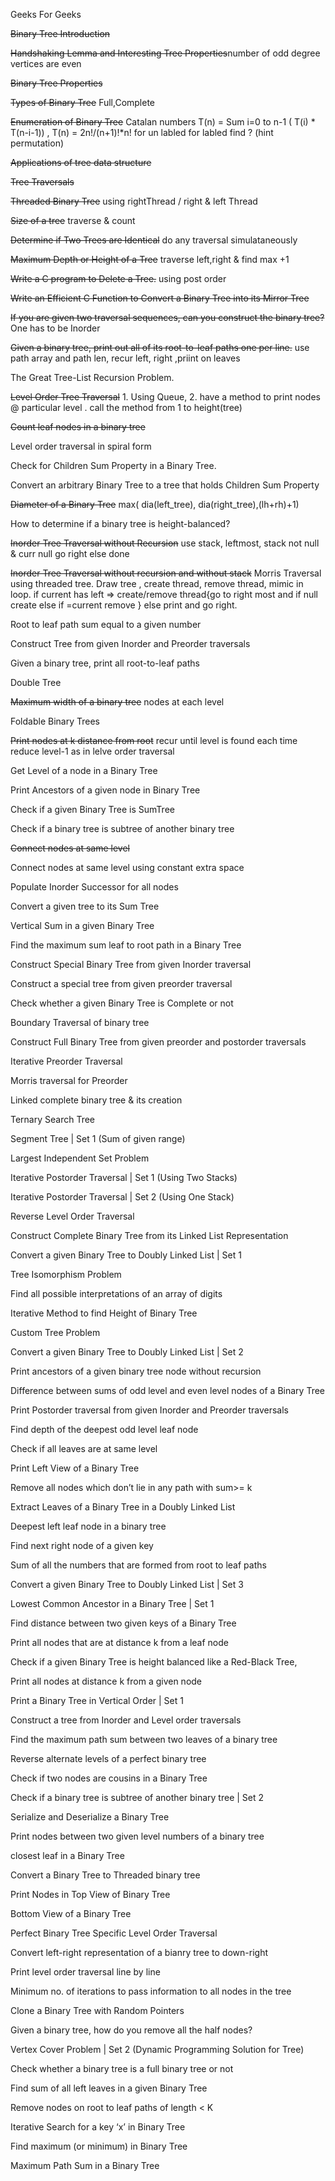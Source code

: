 Geeks For Geeks 

~~Binary Tree Introduction~~

~~Handshaking Lemma and Interesting Tree Properties~~number of odd degree vertices are even

~~Binary Tree Properties~~

~~Types of Binary Tree~~  Full,Complete

~~Enumeration of Binary Tree~~ Catalan numbers T(n) = Sum i=0 to n-1 ( T(i) * T(n-i-1)) , T(n) = 2n!/(n+1)!*n! for un labled
 for labled find ? (hint permutation)
 
~~Applications of tree data structure~~

~~Tree Traversals~~

~~Threaded Binary Tree~~ using rightThread / right & left Thread
  
~~Size of a tree~~ traverse & count

~~Determine if Two Trees are Identical~~ do any traversal simulataneously

~~Maximum Depth or Height of a Tree~~ traverse left,right & find max +1

~~Write a C program to Delete a Tree.~~ using post order

~~Write an Efficient C Function to Convert a Binary Tree into its Mirror Tree~~

~~If you are given two traversal sequences, can you construct the binary tree?~~  One has to be Inorder

~~Given a binary tree, print out all of its root-to-leaf paths one per line.~~ use path array and path len, recur left, right ,priint on leaves

The Great Tree-List Recursion Problem. 

~~Level Order Tree Traversal~~  1. Using Queue, 2. have a method to print nodes @ particular level . call the method from 1 to height(tree)

~~Count leaf nodes in a binary tree~~

Level order traversal in spiral form

Check for Children Sum Property in a Binary Tree.


Convert an arbitrary Binary Tree to a tree that holds Children Sum Property

~~Diameter of a Binary Tree~~ max( dia(left_tree), dia(right_tree),(lh+rh)+1)

How to determine if a binary tree is height-balanced?


~~Inorder Tree Traversal without Recursion~~ use stack, leftmost, stack not null & curr null go right else done

~~Inorder Tree Traversal without recursion and without stack~~ Morris Traversal using threaded tree. Draw tree , create thread, remove thread, mimic in loop. if current has left => create/remove thread{go to right most and if null create else if =current remove } else print and go right.

Root to leaf path sum equal to a given number

Construct Tree from given Inorder and Preorder traversals

Given a binary tree, print all root-to-leaf paths

Double Tree

~~Maximum width of a binary tree~~ nodes at each level

Foldable Binary Trees

~~Print nodes at k distance from root~~ recur until level is found each time reduce level-1 as in lelve order traversal

Get Level of a node in a Binary Tree

Print Ancestors of a given node in Binary Tree

Check if a given Binary Tree is SumTree

Check if a binary tree is subtree of another binary tree

~~Connect nodes at same level~~

Connect nodes at same level using constant extra space

Populate Inorder Successor for all nodes

Convert a given tree to its Sum Tree

Vertical Sum in a given Binary Tree

Find the maximum sum leaf to root path in a Binary Tree

Construct Special Binary Tree from given Inorder traversal

Construct a special tree from given preorder traversal

Check whether a given Binary Tree is Complete or not

Boundary Traversal of binary tree

Construct Full Binary Tree from given preorder and postorder traversals

Iterative Preorder Traversal

Morris traversal for Preorder

Linked complete binary tree & its creation

Ternary Search Tree

Segment Tree | Set 1 (Sum of given range)

Largest Independent Set Problem

Iterative Postorder Traversal | Set 1 (Using Two Stacks)

Iterative Postorder Traversal | Set 2 (Using One Stack)

Reverse Level Order Traversal

Construct Complete Binary Tree from its Linked List Representation

Convert a given Binary Tree to Doubly Linked List | Set 1

Tree Isomorphism Problem

Find all possible interpretations of an array of digits

Iterative Method to find Height of Binary Tree

Custom Tree Problem

Convert a given Binary Tree to Doubly Linked List | Set 2

Print ancestors of a given binary tree node without recursion

Difference between sums of odd level and even level nodes of a Binary Tree

Print Postorder traversal from given Inorder and Preorder traversals

Find depth of the deepest odd level leaf node

Check if all leaves are at same level

Print Left View of a Binary Tree

Remove all nodes which don’t lie in any path with sum>= k

Extract Leaves of a Binary Tree in a Doubly Linked List

Deepest left leaf node in a binary tree

Find next right node of a given key

Sum of all the numbers that are formed from root to leaf paths

Convert a given Binary Tree to Doubly Linked List | Set 3

Lowest Common Ancestor in a Binary Tree | Set 1

Find distance between two given keys of a Binary Tree

Print all nodes that are at distance k from a leaf node

Check if a given Binary Tree is height balanced like a Red-Black Tree,

Print all nodes at distance k from a given node

Print a Binary Tree in Vertical Order | Set 1

Construct a tree from Inorder and Level order traversals

Find the maximum path sum between two leaves of a binary tree

Reverse alternate levels of a perfect binary tree

Check if two nodes are cousins in a Binary Tree

Check if a binary tree is subtree of another binary tree | Set 2

Serialize and Deserialize a Binary Tree

Print nodes between two given level numbers of a binary tree

closest leaf in a Binary Tree

Convert a Binary Tree to Threaded binary tree

Print Nodes in Top View of Binary Tree

Bottom View of a Binary Tree

Perfect Binary Tree Specific Level Order Traversal

Convert left-right representation of a bianry tree to down-right

Print level order traversal line by line

Minimum no. of iterations to pass information to all nodes in the tree

Clone a Binary Tree with Random Pointers

Given a binary tree, how do you remove all the half nodes?

Vertex Cover Problem | Set 2 (Dynamic Programming Solution for Tree)

Check whether a binary tree is a full binary tree or not

Find sum of all left leaves in a given Binary Tree

Remove nodes on root to leaf paths of length < K

Iterative Search for a key ‘x’ in Binary Tree

Find maximum (or minimum) in Binary Tree

Maximum Path Sum in a Binary Tree
